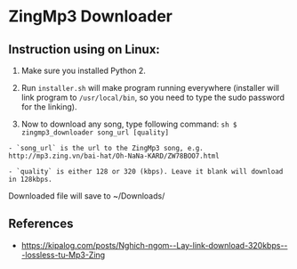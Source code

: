 # ZingMp3 Downloader

## Instruction using on Linux:
  1. Make sure you installed Python 2.
  
  2. Run `installer.sh` will make program running everywhere (installer will link program to `/usr/local/bin`, so you need to type the sudo password for the linking).
  
  3. Now to download any song, type following command:
    ```sh
    $ zingmp3_downloader song_url [quality]
    ```
    
    - `song_url` is the url to the ZingMp3 song, e.g. http://mp3.zing.vn/bai-hat/Oh-NaNa-KARD/ZW78BOO7.html
    
    - `quality` is either 128 or 320 (kbps). Leave it blank will download in 128kbps.
  Downloaded file will save to ~/Downloads/

## References
- https://kipalog.com/posts/Nghich-ngom--Lay-link-download-320kbps---lossless-tu-Mp3-Zing

